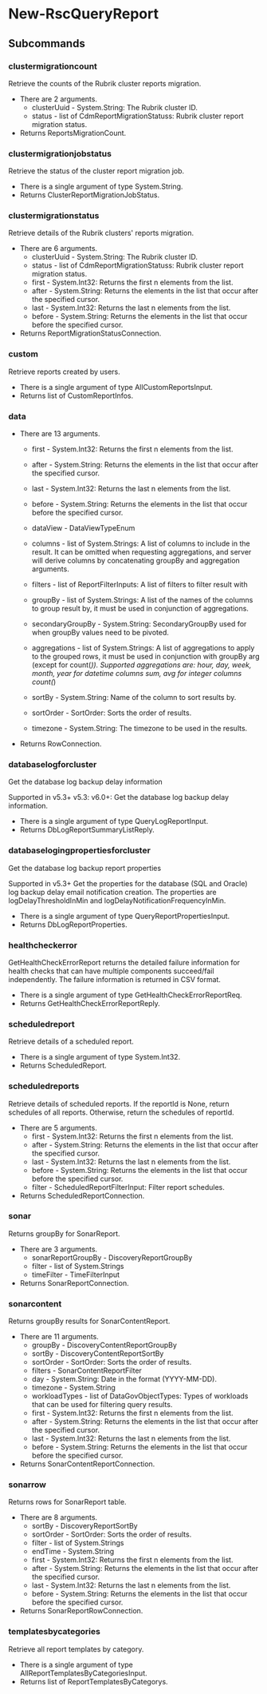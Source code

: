 # New-RscQueryReport
## Subcommands
### clustermigrationcount
Retrieve the counts of the Rubrik cluster reports migration.

- There are 2 arguments.
    - clusterUuid - System.String: The Rubrik cluster ID.
    - status - list of CdmReportMigrationStatuss: Rubrik cluster report migration status.
- Returns ReportsMigrationCount.
### clustermigrationjobstatus
Retrieve the status of the cluster report migration job.

- There is a single argument of type System.String.
- Returns ClusterReportMigrationJobStatus.
### clustermigrationstatus
Retrieve details of the Rubrik clusters' reports migration.

- There are 6 arguments.
    - clusterUuid - System.String: The Rubrik cluster ID.
    - status - list of CdmReportMigrationStatuss: Rubrik cluster report migration status.
    - first - System.Int32: Returns the first n elements from the list.
    - after - System.String: Returns the elements in the list that occur after the specified cursor.
    - last - System.Int32: Returns the last n elements from the list.
    - before - System.String: Returns the elements in the list that occur before the specified cursor.
- Returns ReportMigrationStatusConnection.
### custom
Retrieve reports created by users.

- There is a single argument of type AllCustomReportsInput.
- Returns list of CustomReportInfos.
### data
- There are 13 arguments.
    - first - System.Int32: Returns the first n elements from the list.
    - after - System.String: Returns the elements in the list that occur after the specified cursor.
    - last - System.Int32: Returns the last n elements from the list.
    - before - System.String: Returns the elements in the list that occur before the specified cursor.
    - dataView - DataViewTypeEnum
    - columns - list of System.Strings: A list of columns to include in the result. It can be omitted when
           requesting aggregations, and server will derive columns by
           concatenating groupBy and aggregation arguments.
        
    - filters - list of ReportFilterInputs: A list of filters to filter result with
    - groupBy - list of System.Strings: A list of the names of the columns to group result by, it must be
           used in conjunction of aggregations.
        
    - secondaryGroupBy - System.String: SecondaryGroupBy used for when groupBy values need to be pivoted.
        
    - aggregations - list of System.Strings: A list of aggregations to apply to the grouped rows, it must be used
           in conjunction with groupBy arg (except for count(*)). Supported
           aggregations are:
           hour, day, week, month, year for datetime columns
           sum, avg for integer columns
           count(*)
        
    - sortBy - System.String: Name of the column to sort results by.
    - sortOrder - SortOrder: Sorts the order of results.
    - timezone - System.String: The timezone to be used in the results.
- Returns RowConnection.
### databaselogforcluster
Get the database log backup delay information

Supported in v5.3+
v5.3: 
v6.0+: Get the database log backup delay information.

- There is a single argument of type QueryLogReportInput.
- Returns DbLogReportSummaryListReply.
### databaselogingpropertiesforcluster
Get the database log backup report properties

Supported in v5.3+
Get the properties for the database (SQL and Oracle) log backup delay email notification creation. The properties are logDelayThresholdInMin and logDelayNotificationFrequencyInMin.

- There is a single argument of type QueryReportPropertiesInput.
- Returns DbLogReportProperties.
### healthcheckerror
GetHealthCheckErrorReport returns the detailed failure information for
health checks that can have multiple components succeed/fail independently.
The failure information is returned in CSV format.

- There is a single argument of type GetHealthCheckErrorReportReq.
- Returns GetHealthCheckErrorReportReply.
### scheduledreport
Retrieve details of a scheduled report.

- There is a single argument of type System.Int32.
- Returns ScheduledReport.
### scheduledreports
Retrieve details of scheduled reports. If the reportId is None, return schedules of all reports. Otherwise, return the schedules of reportId.

- There are 5 arguments.
    - first - System.Int32: Returns the first n elements from the list.
    - after - System.String: Returns the elements in the list that occur after the specified cursor.
    - last - System.Int32: Returns the last n elements from the list.
    - before - System.String: Returns the elements in the list that occur before the specified cursor.
    - filter - ScheduledReportFilterInput: Filter report schedules.
- Returns ScheduledReportConnection.
### sonar
Returns groupBy for SonarReport.

- There are 3 arguments.
    - sonarReportGroupBy - DiscoveryReportGroupBy
    - filter - list of System.Strings
    - timeFilter - TimeFilterInput
- Returns SonarReportConnection.
### sonarcontent
Returns groupBy results for SonarContentReport.

- There are 11 arguments.
    - groupBy - DiscoveryContentReportGroupBy
    - sortBy - DiscoveryContentReportSortBy
    - sortOrder - SortOrder: Sorts the order of results.
    - filters - SonarContentReportFilter
    - day - System.String: Date in the format (YYYY-MM-DD).
    - timezone - System.String
    - workloadTypes - list of DataGovObjectTypes: Types of workloads that can be used for filtering query results.
    - first - System.Int32: Returns the first n elements from the list.
    - after - System.String: Returns the elements in the list that occur after the specified cursor.
    - last - System.Int32: Returns the last n elements from the list.
    - before - System.String: Returns the elements in the list that occur before the specified cursor.
- Returns SonarContentReportConnection.
### sonarrow
Returns rows for SonarReport table.

- There are 8 arguments.
    - sortBy - DiscoveryReportSortBy
    - sortOrder - SortOrder: Sorts the order of results.
    - filter - list of System.Strings
    - endTime - System.String
    - first - System.Int32: Returns the first n elements from the list.
    - after - System.String: Returns the elements in the list that occur after the specified cursor.
    - last - System.Int32: Returns the last n elements from the list.
    - before - System.String: Returns the elements in the list that occur before the specified cursor.
- Returns SonarReportRowConnection.
### templatesbycategories
Retrieve all report templates by category.

- There is a single argument of type AllReportTemplatesByCategoriesInput.
- Returns list of ReportTemplatesByCategorys.
